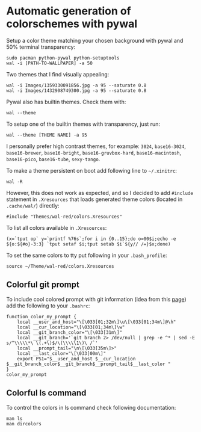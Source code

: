 # Automatic generation of colorschemes with pywal

Setup a color theme matching your chosen background with pywal and 50% terminal transparency:
```
sudo pacman python-pywal python-setuptools
wal -i [PATH-TO-WALLPAPER] -a 50
```

Two themes that I find visually appealing:
```
wal -i Images/1359330091856.jpg -a 95 --saturate 0.8
wal -i Images/1432908749300.jpg -a 95 --saturate 0.8
```

Pywal also has builtin themes. Check them with:
```
wal --theme
```

To setup one of the builtin themes with transparency, just run:
```
wal --theme [THEME NAME] -a 95
```

I personally prefer high contrast themes, for example: `3024`, `base16-3024`, `base16-brewer`, `base16-bright`, `base16-gruvbox-hard`, `base16-macintosh`, `base16-pico`, `base16-tube`, `sexy-tango`.

To make a theme persistent on boot add following line to `~/.xinitrc`:
```
wal -R
```

However, this does not work as expected, and so I decided to add `#include` statement in `.Xresources` that loads generated theme colors (located in `.cache/wal/`) directly:
```
#include "Themes/wal-red/colors.Xresources"
```

To list all colors available in `.Xresources`:
```
(x=`tput op` y=`printf %76s`;for i in {0..15};do o=00$i;echo -e ${o:${#o}-3:3} `tput setaf $i;tput setab $i`${y// /=}$x;done)
```

To set the same colors to tty put following in your `.bash_profile`:
```
source ~/Theme/wal-red/colors.Xresources
```

## Colorful git prompt

To include cool colored prompt with git information (idea from this [page](https://stackoverflow.com/questions/4133904/ps1-line-with-git-current-branch-and-colors)) add the following to your `.bashrc`:
```
function color_my_prompt {
    local __user_and_host="\[\033[01;32m\]\u\[\033[01;34m\]@\h"
    local __cur_location="\[\033[01;34m\]\w"
    local __git_branch_color="\[\033[31m\]"
    local __git_branch='`git branch 2> /dev/null | grep -e ^* | sed -E  s/^\\\\\*\ \(.+\)$/\(\\\\\1\)\ /`'
    local __prompt_tail="\n\[\033[35m\]>"
    local __last_color="\[\033[00m\]"
    export PS1="$__user_and_host $__cur_location $__git_branch_color$__git_branch$__prompt_tail$__last_color "
}
color_my_prompt
```

## Colorful ls command

To control the colors in ls command check following documentation:
```
man ls
man dircolors
```
